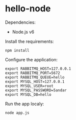 # hello-node

Dependencies:

* Node.js v6

Install the requirements:

```
npm install
```

Configure the application:

```
export RABBITMQ_HOST=127.0.0.1
export RABBITMQ_PORT=5672
export RABBITMQ_QUEUE=hello
export MYSQL_HOST=127.0.0.1
export MYSQL_USER=root
export MYSQL_PASSWORD=5andar
export MYSQL_DB=hello
```

Run the app localy:

```
node app.js
```
